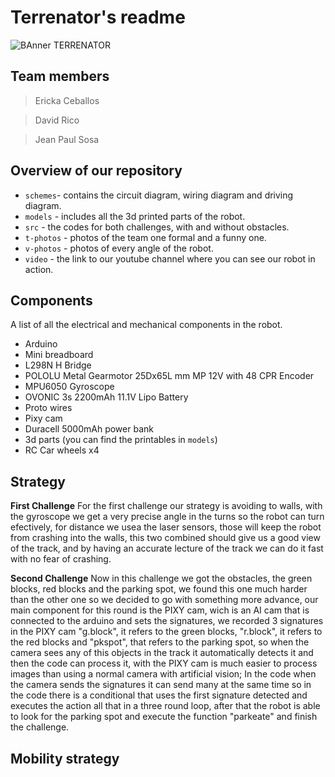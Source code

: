 # Terrenator's readme
![BAnner TERRENATOR](https://github.com/user-attachments/assets/4b1e2dc8-cb9b-4220-bdbd-908330c50c6d)
## Team members
> Ericka Ceballos

> David Rico

> Jean Paul Sosa

## Overview of our repository
* `schemes`- contains the circuit diagram, wiring diagram and driving diagram.
* `models` - includes all the 3d printed parts of the robot.
* `src` - the codes for both challenges, with and without obstacles.
* `t-photos` - photos of the team one formal and a funny one.
* `v-photos` - photos of every angle of the robot.
* `video` - the link to our youtube channel where you can see our robot in action.
  
## Components
A list of all the electrical and mechanical components in the robot.
- Arduino
- Mini breadboard
- L298N H Bridge 
- POLOLU Metal Gearmotor 25Dx65L mm MP 12V with 48 CPR Encoder  
- MPU6050 Gyroscope
- OVONIC 3s 2200mAh 11.1V Lipo Battery
- Proto wires
- Pixy cam
- Duracell 5000mAh power bank
- 3d parts (you can find the printables in `models`)
- RC Car wheels x4

## Strategy
**First Challenge**
For the first challenge our strategy is avoiding to walls, with the gyroscope we get a very precise angle in the turns so the robot can turn efectively, for distance we usea the laser sensors, those will keep the robot from crashing into the walls, this two combined should give us a good view of the track, and by having an accurate lecture of the track we can do it fast with no fear of crashing.

**Second Challenge**
Now in this challenge we got the obstacles, the green blocks, red blocks and the parking spot, we found this one much harder than the other one so we decided to go with something more advance, our main component for this round is the PIXY cam, wich is an AI cam that is connected to the arduino and sets the signatures, we recorded 3 signatures in the PIXY cam "g.block", it refers to the green blocks, "r.block", it refers to the red blocks and "pkspot", that refers to the parking spot, so when the camera sees any of this objects in the track it automatically detects it and then the code can process it, with the PIXY cam is much easier to process images than using a normal camera with artificial vision; In the code when the camera sends the signatures it can send many at the same time so in the code there is a conditional that uses the first signature detected and executes the action all that in a three round loop, after that the robot is able to look for the parking spot and execute the function "parkeate" and finish the challenge.

## Mobility strategy
